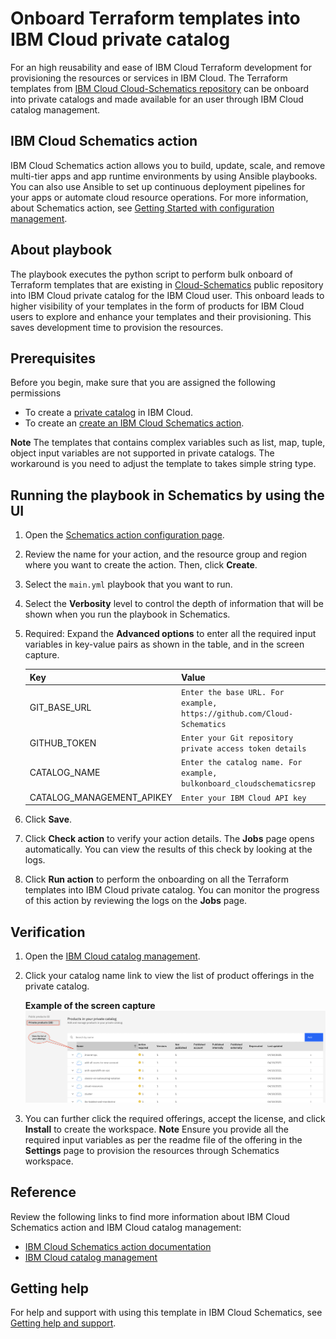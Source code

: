 # Onboard Terraform templates into IBM Cloud private catalog

For an high reusability and ease of IBM Cloud Terraform development for provisioning the resources or services in IBM Cloud.  The Terraform templates from [IBM Cloud Cloud-Schematics repository](https://github.com/Cloud-Schematics) can be onboard into private catalogs and made available for an user through IBM Cloud catalog management.

## IBM Cloud Schematics action

IBM Cloud Schematics action allows you to build, update, scale, and remove multi-tier apps and app runtime environments by using Ansible playbooks. You can also use Ansible to set up continuous deployment pipelines for your apps or automate cloud resource operations. For more information, about Schematics action, see [Getting Started with configuration management](https://cloud.ibm.com/docs/schematics?topic=schematics-getting-started-ansible).

## About playbook

The playbook executes the python script to perform bulk onboard of Terraform templates that are existing in [Cloud-Schematics](https://github.com/Cloud-Schematics) public repository into IBM Cloud private catalog for the IBM Cloud user. This onboard leads to higher visibility of your templates in the form of products for IBM Cloud users to explore and enhance your templates and their provisioning. This saves development time to provision the resources.

## Prerequisites

Before you begin, make sure that you are assigned the following permissions
- To create a [private catalog](https://cloud.ibm.com/docs/account?topic=account-account-services#catalog-management-account-management) in IBM Cloud.
- To create an [create an IBM Cloud Schematics action](https://cloud.ibm.com/docs/schematics?topic=schematics-access).

**Note**
The templates that contains complex variables such as list, map, tuple, object input variables are not supported in private catalogs. The workaround is you need to adjust the template to takes simple string type.

## Running the playbook in Schematics by using the UI

1. Open the [Schematics action configuration page](https://cloud.ibm.com/schematics/actions/create?name=ansible-is-instance-actions&url=https://github.com/Cloud-Schematics/onboard-to-ibm-catalog).
2. Review the name for your action, and the resource group and region where you want to create the action. Then, click **Create**.
3. Select the `main.yml` playbook that you want to run.
4. Select the **Verbosity** level to control the depth of information that will be shown when you run the playbook in Schematics.
5. Required: Expand the **Advanced options** to enter all the required input variables in key-value pairs as shown in the table, and in the screen capture.

    | Key | Value|
    | --- | --- |
    | GIT_BASE_URL | `Enter the base URL. For example, https://github.com/Cloud-Schematics` |
    | GITHUB_TOKEN | `Enter your Git repository private access token details` |
    | CATALOG_NAME | `Enter the catalog name. For example, bulkonboard_cloudschematicsrep` |
    | CATALOG_MANAGEMENT_APIKEY | `Enter your IBM Cloud API key` |
    
6. Click **Save**.   
7. Click **Check action** to verify your action details. The **Jobs** page opens automatically. You can view the results of this check by looking at the logs.
8. Click **Run action** to perform the onboarding on all the Terraform templates into IBM Cloud private catalog. You can monitor the progress of this action by reviewing the logs on the **Jobs** page.

## Verification

1. Open the [IBM Cloud catalog management](https://cloud.ibm.com/content-mgmt/catalogs).
2. Click your catalog name link to view the list of product offerings in the private catalog.

    **Example of the screen capture**
    ![List of the onboarded Terraform template in private catalog](images/private_catalog_list.png)
3. You can further click the required offerings, accept the license, and click **Install** to create the workspace. **Note** Ensure you provide all the required input variables as per the readme file of the offering in the **Settings** page to provision the resources through Schematics workspace.

## Reference

Review the following links to find more information about IBM Cloud Schematics action and IBM Cloud catalog management:

- [IBM Cloud Schematics action documentation](https://cloud.ibm.com/docs/schematics)
- [IBM Cloud catalog management](https://cloud.ibm.com/docs/account?topic=account-accountfaqs)

## Getting help

For help and support with using this template in IBM Cloud Schematics, see [Getting help and support](https://cloud.ibm.com/docs/schematics?topic=schematics-schematics-help).


